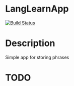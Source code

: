 LangLearnApp
===============
[![Build Status](https://travis-ci.com/Redbu11dev/AndroidRoomTest.svg?branch=master)](https://travis-ci.com/Redbu11dev/AndroidRoomTest)


# Description
Simple app for storing phrases
# TODO

